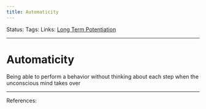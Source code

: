 ```yaml
---
title: Automaticity
---
```

Status:
Tags:
Links: [Long Term Potentiation](out/long-term-potentiation.md)
___
# Automaticity
Being able to perform a behavior without thinking about each step when the unconscious mind takes over
___
References: